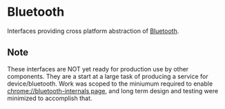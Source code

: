 # Bluetooth

Interfaces providing cross platform abstraction of [Bluetooth](../..).

## Note

These interfaces are NOT yet ready for production use by
other components. They are a start at a large task of producing
a service for device/bluetooth. Work was scoped to the miniumum
required to enable
[chrome://bluetooth-internals page][InternalsDesignDoc], and
long term design and testing were minimized to accomplish that.

[InternalsDesignDoc]: https://docs.google.com/document/d/1wa96bCrB2Iw7tTI-fWsKmhLB7_ffF12frGIjRvhaj9E/edit#heading=h.2j0b11w2a292

